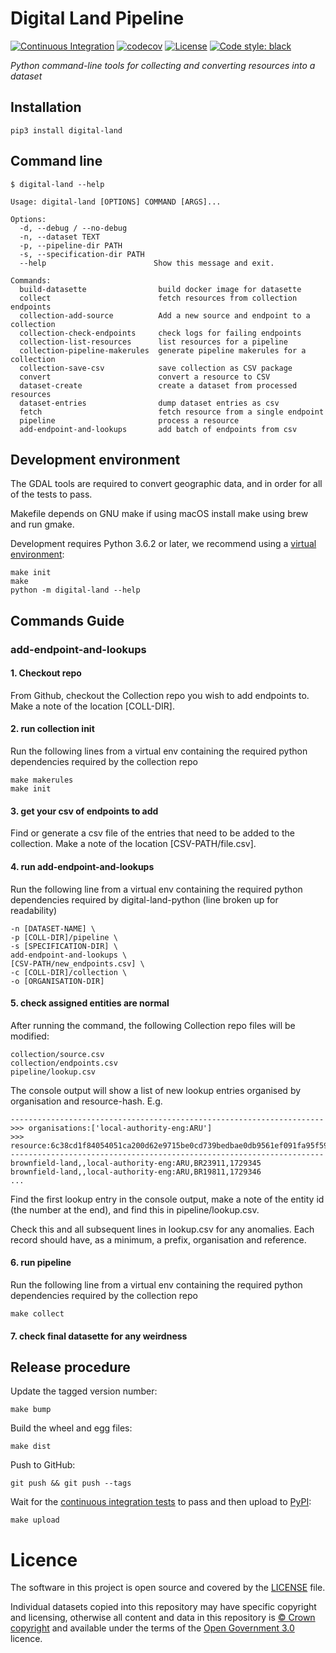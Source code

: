 # Digital Land Pipeline

[![Continuous Integration](https://github.com/digital-land/digital-land-python/actions/workflows/continuous-integration.yml/badge.svg)](https://github.com/digital-land/digital-land-python/actions/workflows/continuous-integration.yml)
[![codecov](https://codecov.io/gh/digital-land/digital-land-python/branch/main/graph/badge.svg?token=IH2ETPF2C1)](https://codecov.io/gh/digital-land/digital-land-python)
[![License](https://img.shields.io/github/license/mashape/apistatus.svg)](https://github.com/digital-land/digital-land-python/blob/main/LICENSE)
[![Code style: black](https://img.shields.io/badge/code%20style-black-000000.svg)](https://black.readthedocs.io/en/stable/)


*Python command-line tools for collecting and converting resources into a dataset*

## Installation

    pip3 install digital-land

## Command line

    $ digital-land --help

    Usage: digital-land [OPTIONS] COMMAND [ARGS]...

    Options:
      -d, --debug / --no-debug
      -n, --dataset TEXT
      -p, --pipeline-dir PATH
      -s, --specification-dir PATH
      --help                        Show this message and exit.

    Commands:
      build-datasette                build docker image for datasette
      collect                        fetch resources from collection endpoints
      collection-add-source          Add a new source and endpoint to a collection
      collection-check-endpoints     check logs for failing endpoints
      collection-list-resources      list resources for a pipeline
      collection-pipeline-makerules  generate pipeline makerules for a collection
      collection-save-csv            save collection as CSV package
      convert                        convert a resource to CSV
      dataset-create                 create a dataset from processed resources
      dataset-entries                dump dataset entries as csv
      fetch                          fetch resource from a single endpoint
      pipeline                       process a resource
      add-endpoint-and-lookups       add batch of endpoints from csv

## Development environment

The GDAL tools are required to convert geographic data, and in order for all of the tests to pass.

Makefile depends on GNU make if using macOS install make using brew and run gmake.  

Development requires Python 3.6.2 or later, we recommend using a [virtual environment](https://docs.python.org/3/library/venv.html):

    make init
    make
    python -m digital-land --help


## Commands Guide

### add-endpoint-and-lookups

#### 1. Checkout repo
From Github, checkout the Collection repo you wish to add endpoints to.
Make a note of the location [COLL-DIR].

#### 2. run collection init
Run the following lines from a virtual env containing the required
python dependencies required by the collection repo
```
make makerules
make init
```

#### 3. get your csv of endpoints to add
Find or generate a csv file of the entries that need to be added
to the collection. Make a note of the location [CSV-PATH/file.csv].

#### 4. run add-endpoint-and-lookups
Run the following line from a virtual env containing the required
python dependencies required by digital-land-python
(line broken up for readability)
```
-n [DATASET-NAME] \ 
-p [COLL-DIR]/pipeline \
-s [SPECIFICATION-DIR] \
add-endpoint-and-lookups \
[CSV-PATH/new_endpoints.csv] \
-c [COLL-DIR]/collection \
-o [ORGANISATION-DIR]
```

#### 5. check assigned entities are normal
After running the command, the following Collection repo
files will be modified:

```
collection/source.csv
collection/endpoints.csv
pipeline/lookup.csv
```

The console output will show a list of new lookup entries
organised by organisation and resource-hash.
E.g.
```
----------------------------------------------------------------------
>>> organisations:['local-authority-eng:ARU']
>>> resource:6c38cd1f84054051ca200d62e9715be0cd739bedbae0db9561ef091fa95f59f1
----------------------------------------------------------------------
brownfield-land,,local-authority-eng:ARU,BR23911,1729345
brownfield-land,,local-authority-eng:ARU,BR19811,1729346
...
```
Find the first lookup entry in the console output, 
make a note of the entity id (the number at the end),
and find this in pipeline/lookup.csv.

Check this and all subsequent lines in lookup.csv for
any anomalies. Each record should have, as a minimum, a prefix,
organisation and reference.

#### 6. run pipeline
Run the following line from a virtual env containing the required
python dependencies required by the collection repo
```
make collect
```

#### 7. check final datasette for any weirdness


## Release procedure

Update the tagged version number:

    make bump

Build the wheel and egg files:

    make dist

Push to GitHub:

    git push && git push --tags

Wait for the [continuous integration tests](https://pypi.python.org/pypi/digital-land/) to pass and then upload to [PyPI](https://pypi.python.org/pypi/digital-land/):

    make upload

# Licence

The software in this project is open source and covered by the [LICENSE](LICENSE) file.

Individual datasets copied into this repository may have specific copyright and licensing, otherwise all content and data in this repository is [© Crown copyright](http://www.nationalarchives.gov.uk/information-management/re-using-public-sector-information/copyright-and-re-use/crown-copyright/) and available under the terms of the [Open Government 3.0](https://www.nationalarchives.gov.uk/doc/open-government-licence/version/3/) licence.


